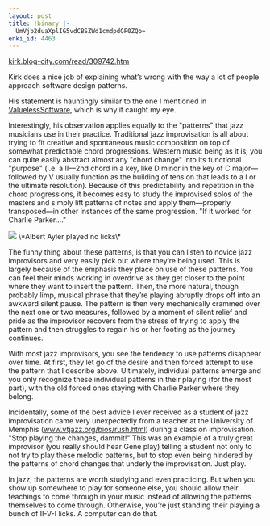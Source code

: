 ```yaml
---
layout: post
title: !binary |-
  UmVjb2duaXplIG5vdCBSZWd1cmdpdGF0ZQo=
enki_id: 4463
---
```


<a
href="http://kirk.blog-city.com/read/309742.htm">kirk.blog-city.com/read/309742.htm</a>

<p>
Kirk does a nice job of explaining what’s wrong with the way a lot of  
people approach software design patterns.

</p>
<p>
His statement is hauntingly similar to the one I mentioned in <a
href="index.cgi/Computing/ValuelessSoftware.html,v">ValuelessSoftware</a>,  
which is why it caught my eye.

</p>
<p>
Interestingly, his observation applies equally to the "patterns&quot;  
that jazz musicians use in their practice. Traditional jazz
improvisation  
is all about trying to fit creative and spontaneous music composition
on  
top of somewhat predictable chord progressions. Western music being as
it  
is, you can quite easily abstract almost any "chord change&quot; into  
its functional "purpose&quot; (i.e. a II—2nd chord in a key,  
like D minor in the key of C major—followed by V usually function as  
the building of tension that leads to a I or the ultimate resolution).  
Because of this predictability and repetition in the chord progressions,
it  
becomes easy to study the improvised solos of the masters and simply
lift  
patterns of notes and apply them—properly transposed—in other  
instances of the same progression. "If it worked for Charlie  
Parker.…"

</p>
<p>
<img src="http://www.chadfowler.com/images/Ayler.jpg"> \*Albert Ayler
played  
no licks\*

</p>
<p>
The funny thing about these patterns, is that you can listen to novice
jazz  
improvisors and very easily pick out where they’re being used. This  
is largely because of the emphasis they place on use of these patterns.
You  
can feel their minds working in overdrive as they get closer to the
point  
where they want to insert the pattern. Then, the more natural, though  
probably limp, musical phrase that they’re playing abruptly drops off  
into an awkward silent pause. The pattern is then very mechanically
crammed  
over the next one or two measures, followed by a moment of silent
relief  
and pride as the improvisor recovers from the stress of trying to apply
the  
pattern and then struggles to regain his or her footing as the journey  
continues.

</p>
<p>
With most jazz improvisors, you see the tendency to use patterns
disappear  
over time. At first, they let go of the desire and then forced attempt
to  
use the pattern that I describe above. Ultimately, individual patterns  
emerge and you only recognize these individual patterns in their
playing  
(for the most part), with the old forced ones staying with Charlie
Parker  
where they belong.

</p>
<p>
Incidentally, some of the best advice I ever received as a student of
jazz  
improvisation came very unexpectedly from a teacher at the University
of  
Memphis (<a
href="http://www.vtjazz.org/bios/rush.html">www.vtjazz.org/bios/rush.html</a>)  
during a class on improvisation. "Stop playing the changes,  
dammit!" This was an example of a truly great improvisor (you really  
should hear Gene play) telling a student not only to not try to play
these  
melodic patterns, but to stop even being hindered by the patterns of
chord  
changes that underly the improvisation. Just play.

</p>
<p>
In jazz, the patterns are worth studying and even practicing. But when
you  
show up somewhere to play for someone else, you should allow their  
teachings to come through in your music instead of allowing the
patterns  
themselves to come through. Otherwise, you’re just standing their  
playing a bunch of II-V-I licks. A computer can do that.

</p>
